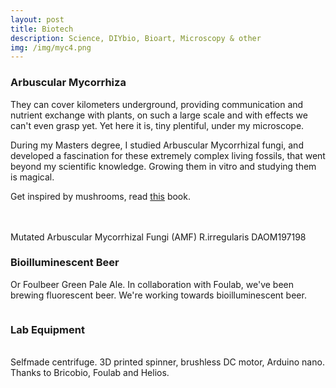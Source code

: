 ```yaml
---
layout: post
title: Biotech
description: Science, DIYbio, Bioart, Microscopy & other
img: /img/myc4.png
---
```


<h3>Arbuscular Mycorrhiza</h3>

They can cover kilometers  underground,
 providing communication and nutrient exchange with plants,
 on such a large scale and with effects we can't even grasp yet.
 Yet here it is, tiny plentiful, under my microscope.


During my Masters degree, I studied Arbuscular Mycorrhizal fungi, and developed a fascination for these extremely complex living fossils, that went beyond my scientific knowledge. Growing them in vitro and studying them is magical.

Get inspired by mushrooms, read <a href="https://www.amazon.com/Mycelium-Running-Mushrooms-Help-World/dp/1580085792" target="blank">this</a> book.

<div class="img_row">
	<img class="col one" src="{{ site.baseurl }}/img/Myc1.jpeg" alt="" title="myc 1"/>
	<img class="col one" src="{{ site.baseurl }}/img/Myc2.jpeg" alt="" title="myc 2"/>
  <img class="col one" src="{{ site.baseurl }}/img/Myc3.jpeg" alt="" title="myc 3"/>
</div>

<div class="img_row">
  <img class="col one" src="{{ site.baseurl }}/img/Myc4.jpeg" alt="" title="myc 3"/>
	<img class="col two" src="{{ site.baseurl }}/img/Myc5.jpeg" alt="" title="myc 3"/>
</div>

<div class="col three caption">
Mutated Arbuscular Mycorrhizal Fungi (AMF) R.irregularis DAOM197198
</div>



<h3>Bioilluminescent Beer</h3>

Or Foulbeer Green Pale Ale.
In collaboration with Foulab, we've been brewing fluorescent beer. We're working towards bioilluminescent beer.

<div class="img_row">
	<img class="col three" src="{{ site.baseurl }}/img/beer1.jpeg" alt="" title="example image"/>
</div>

<h3>Lab Equipment</h3>
<div class="img_row">
	<img class="col two" src="{{ site.baseurl }}/img/centr1.jpg" alt="" title="example image"/>
	<img class="col one" src="{{ site.baseurl }}/img/centr2.jpg" alt="" title="example image"/>
</div>
<div class="col three caption">
	Selfmade centrifuge. 3D printed spinner, brushless DC motor, Arduino nano. Thanks to Bricobio, Foulab and Helios.
</div>


<br/><br/><br/>
